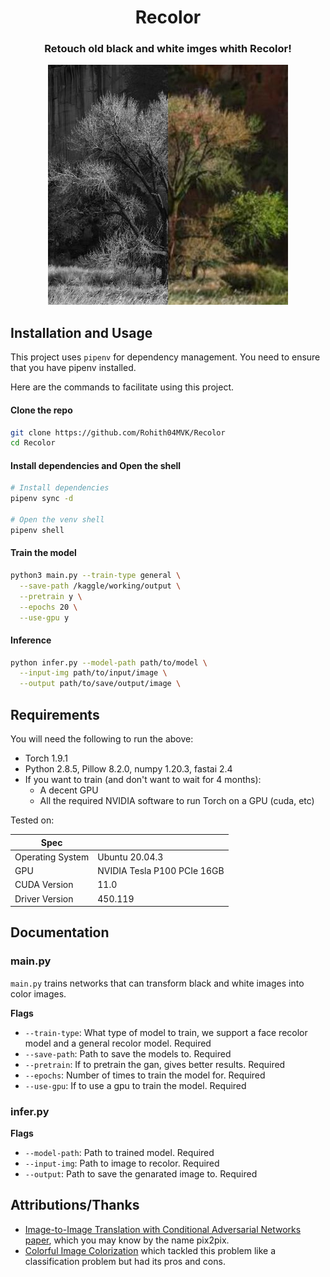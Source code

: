<h1 align="center"> Recolor</h1>
<h3 align="center">Retouch old black and white imges whith Recolor!</h3>
<p align="center"><img src="images/index.jpg" /></p>

## Installation and Usage

This project uses `pipenv` for dependency management. You need to ensure that you have pipenv installed.

Here are the commands to facilitate using this project.

#### Clone the repo

```sh
git clone https://github.com/Rohith04MVK/Recolor
cd Recolor
```

#### Install dependencies and Open the shell

```sh
# Install dependencies
pipenv sync -d

# Open the venv shell
pipenv shell
```

#### Train the model

```sh
python3 main.py --train-type general \
  --save-path /kaggle/working/output \
  --pretrain y \
  --epochs 20 \
  --use-gpu y
```

#### Inference

```sh
python infer.py --model-path path/to/model \
  --input-img path/to/input/image \
  --output path/to/save/output/image \
```

## Requirements

You will need the following to run the above:

- Torch 1.9.1
- Python 2.8.5, Pillow 8.2.0, numpy 1.20.3, fastai 2.4
- If you want to train (and don't want to wait for 4 months):
  - A decent GPU
  - All the required NVIDIA software to run Torch on a GPU (cuda, etc)

Tested on:

| Spec             |                             |
| ---------------- | --------------------------- |
| Operating System | Ubuntu 20.04.3              |
| GPU              | NVIDIA Tesla P100 PCIe 16GB |
| CUDA Version     | 11.0                        |
| Driver Version   | 450.119                     |

## Documentation

### main.py

`main.py` trains networks that can transform black and white images into color images.

**Flags**

- `--train-type`: What type of model to train, we support a face recolor model and a general recolor model. Required
- `--save-path`: Path to save the models to. Required
- `--pretrain`: If to pretrain the gan, gives better results. Required
- `--epochs`: Number of times to train the model for. Required
- `--use-gpu`: If to use a gpu to train the model. Required

### infer.py

**Flags**

- `--model-path`: Path to trained model. Required
- `--input-img`: Path to image to recolor. Required
- `--output`: Path to save the genarated image to. Required

## Attributions/Thanks

- [Image-to-Image Translation with Conditional Adversarial Networks paper](https://arxiv.org/abs/1611.07004), which you may know by the name pix2pix.
- [Colorful Image Colorization](https://arxiv.org/abs/1603.08511) which tackled this problem like a classification problem but had its pros and cons.
